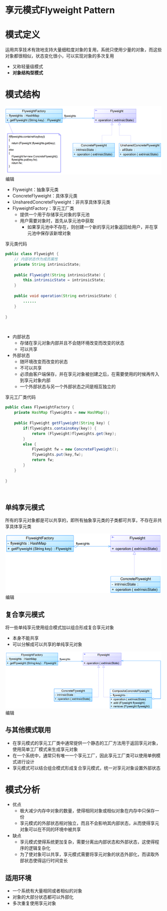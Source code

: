 # 享元模式Flyweight Pattern

# 模式定义

运用共享技术有效地支持大量细粒度对象的复用，系统只使用少量的对象，而这些对象都很相似，状态变化很小，可以实现对象的多次复用

- 又称轻量级模式
- **对象结构型模式**

# 模式结构

![img](assets/b615f27c41c0431b904d918696c6c397.png)![点击并拖拽以移动](data:image/gif;base64,R0lGODlhAQABAPABAP///wAAACH5BAEKAAAALAAAAAABAAEAAAICRAEAOw==)编辑

- Flyweight：抽象享元类
- ConcreteFlyweight：具体享元类
- UnsharedConcreteFlyweight：非共享具体享元类
- FlyweightFactory：享元工厂类 
  - 提供一个用于存储享元对象的享元池
  - 用户需要对象时，首先从享元池中获取 	
    - 如果享元池中不存在，则创建一个新的享元对象返回给用户，并在享元池中保存该新增对象

享元类代码

```java
public class Flyweight {
    // 内部状态作为成员属性
    private String intrinsicState;

    public Flyweight(String intrinsicState) {
        this.intrinsicState = intrinsicState;
    }

    public void operation(String extrinsicState) {
        ......
    }

}
```

![点击并拖拽以移动](data:image/gif;base64,R0lGODlhAQABAPABAP///wAAACH5BAEKAAAALAAAAAABAAEAAAICRAEAOw==)

- 内部状态 
  - 存储在享元对象内部并且不会随环境改变而改变的状态
  - 可以共享
- 外部状态 
  - 随环境改变而改变的状态
  - 不可以共享
  - 必须由客户端保存，并在享元对象被创建之后，在需要使用的时候再传入到享元对象内部
  - 一个外部状态与另一个外部状态之间是相互独立的

享元工厂类代码

```java
public class FlyweightFactory {
    private HashMap flyweights = new HashMap();

    public Flyweight getFlyweight(String key) {
        if(flyweights.containsKey(key)) {
            return (Flyweight)flyweights.get(key);
        }
        else {
            Flyweight fw = new ConcreteFlyweight();
            flyweights.put(key,fw);
            return fw;
        }
    }

}
```

![点击并拖拽以移动](data:image/gif;base64,R0lGODlhAQABAPABAP///wAAACH5BAEKAAAALAAAAAABAAEAAAICRAEAOw==)

## 单纯享元模式

所有的享元对象都是可以共享的，即所有抽象享元类的子类都可共享，不存在非共享具体享元类

![img](assets/6009db4f290241d9bcac956f46c6a5c8.png)![点击并拖拽以移动](data:image/gif;base64,R0lGODlhAQABAPABAP///wAAACH5BAEKAAAALAAAAAABAAEAAAICRAEAOw==)编辑

## 复合享元模式

将一些单纯享元使用组合模式加以组合形成复合享元对象

- 本身不能共享
- 可以分解成可以共享的单纯享元对象

![img](assets/2f0e866ee692464b96da5cdcca64105c.png)![点击并拖拽以移动](data:image/gif;base64,R0lGODlhAQABAPABAP///wAAACH5BAEKAAAALAAAAAABAAEAAAICRAEAOw==)编辑

## 与其他模式联用

- 在享元模式的享元工厂类中通常提供一个静态的工厂方法用于返回享元对象，使用简单工厂模式来生成享元对象
- 在一个系统中，通常只有唯一一个享元工厂，因此享元工厂类可以使用单例模式进行设计
- 享元模式可以结合组合模式形成复合享元模式，统一对享元对象设置外部状态

# 模式分析

- 优点
  - 极大减少内存中对象的数量，使得相同对象或相似对象在内存中只保存一份
  - 享元模式的外部状态相对独立，而且不会影响其内部状态，从而使得享元对象可以在不同的环境中被共享
- 缺点
  - 享元模式使得系统更加复杂，需要分离出内部状态和外部状态，这使得程序的逻辑复杂化
  - 为了使对象可以共享，享元模式需要将享元对象的状态外部化，而读取外部状态使得运行时间变长

## 适用环境

- 一个系统有大量相同或者相似的对象
- 对象的大部分状态都可以外部化
- 多次重复使用享元对象